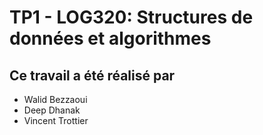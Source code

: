 # TP1 - LOG320: Structures de données et algorithmes
## Ce travail a été réalisé par
* Walid Bezzaoui
* Deep Dhanak
* Vincent Trottier
